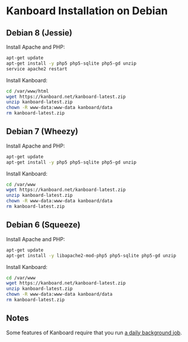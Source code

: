 Kanboard Installation on Debian
===============================

Debian 8 (Jessie)
-----------------

Install Apache and PHP:

```bash
apt-get update
apt-get install -y php5 php5-sqlite php5-gd unzip
service apache2 restart
```

Install Kanboard:

```bash
cd /var/www/html
wget https://kanboard.net/kanboard-latest.zip
unzip kanboard-latest.zip
chown -R www-data:www-data kanboard/data
rm kanboard-latest.zip
```

Debian 7 (Wheezy)
-----------------

Install Apache and PHP:

```bash
apt-get update
apt-get install -y php5 php5-sqlite php5-gd unzip
```

Install Kanboard:

```bash
cd /var/www
wget https://kanboard.net/kanboard-latest.zip
unzip kanboard-latest.zip
chown -R www-data:www-data kanboard/data
rm kanboard-latest.zip
```

Debian 6 (Squeeze)
------------------

Install Apache and PHP:

```bash
apt-get update
apt-get install -y libapache2-mod-php5 php5-sqlite php5-gd unzip
```

Install Kanboard:

```bash
cd /var/www
wget https://kanboard.net/kanboard-latest.zip
unzip kanboard-latest.zip
chown -R www-data:www-data kanboard/data
rm kanboard-latest.zip
```

Notes
-----

Some features of Kanboard require that you run [a daily background job](cronjob.markdown).
